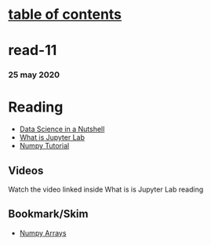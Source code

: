 # [table of contents](https://h-griffin.github.io/reading-notes-401/)
# read-11
### 25 may 2020

# Reading
- [Data Science in a Nutshell](https://headstrait.com/data-science-in-a-nutshell/)
- [What is Jupyter Lab](https://jupyterlab.readthedocs.io/en/stable/getting_started/overview.html)
- [Numpy Tutorial](https://www.dataquest.io/blog/numpy-tutorial-python/)
## Videos
Watch the video linked inside What is is Jupyter Lab reading
## Bookmark/Skim
- [Numpy Arrays](https://www.tutorialspoint.com/numpy/index.htm)